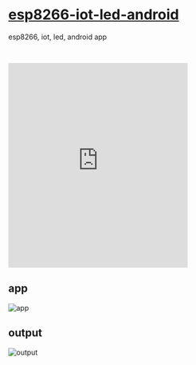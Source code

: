 # [esp8266-iot-led-android](https://create.arduino.cc/projecthub/user1856485/iot-esp32-led-app-95fa89)
esp8266, iot, led, android app

<iframe frameborder='0' height='410' scrolling='no' src='https://create.arduino.cc/projecthub/user1856485/iot-esp32-led-app-95fa89/embed' width='360' style='margin-top:30px'></iframe>

## app
![app](https://github.com/imvickykumar999/esp8266-iot-led-android/blob/main/Screenshots/screenshot.jpeg?raw=true)

## output

![output](https://github.com/imvickykumar999/esp8266-iot-led-android/blob/main/Screenshots/output.jpg?raw=true)
